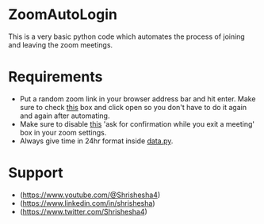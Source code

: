 # ZoomAutoLogin
This is a very basic python code which automates the process of joining and leaving the zoom meetings. 

# Requirements 
 - Put a random zoom link in your browser address bar and hit enter. Make sure to check [this](docs/image1.png) box and click open so you don't have to do it again and again after automating.
 - Make sure to disable [this](docs/image2.png) 'ask for confirmation while you exit a meeting' box in your zoom settings.
 - Always give time in 24hr format inside [data.py](data.py).
 
# Support
 - (https://www.youtube.com/@Shrishesha4)
 - (https://www.linkedin.com/in/shrishesha)
 - (https://www.twitter.com/Shrishesha4)